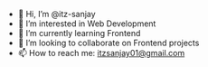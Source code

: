 - 👋 Hi, I’m @itz-sanjay
- 👀 I’m interested in Web Development
- 🌱 I’m currently learning Frontend
- 💞️ I’m looking to collaborate on Frontend projects
- 📫 How to reach me: itzsanjay01@gmail.com

<!---
itz-sanjay/itz-sanjay is a ✨ special ✨ repository because its `README.md` (this file) appears on your GitHub profile.
You can click the Preview link to take a look at your changes.
--->
